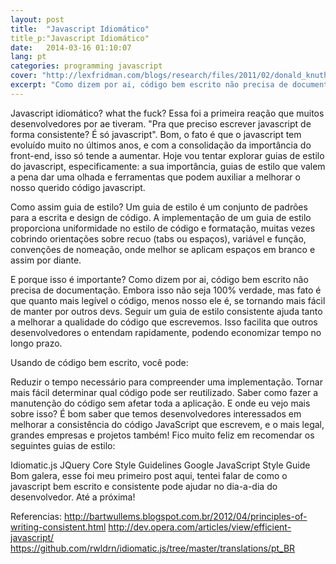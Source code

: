 ```yaml
---
layout: post
title:  "Javascript Idiomático"
title_p:"Javascript Idiomático"
date:   2014-03-16 01:10:07
lang: pt
categories: programming javascript
cover: "http://lexfridman.com/blogs/research/files/2011/02/donald_knuth.png"
excerpt: "Como dizem por ai, código bem escrito não precisa de documentação."
---
```


Javascript idiomático? what the fuck? Essa foi a primeira reação que muitos desenvolvedores por ae tiveram. "Pra que preciso escrever javascript de forma consistente? É só javascript". Bom, o fato é que o javascript tem evoluído muito no últimos anos, e com a consolidação da importância do front-end, isso só tende a aumentar.
Hoje vou tentar explorar guias de estilo do javascript, especificamente: a sua importância, guias de estilo que valem a pena dar uma olhada e ferramentas que podem auxiliar a melhorar o nosso querido código javascript.


Como assim guia de estilo?
Um guia de estilo é um conjunto de padrões para a escrita e design de código. A implementação de um guia de estilo proporciona uniformidade no estilo de código e formatação, muitas vezes cobrindo orientações sobre recuo (tabs ou espaços), variável e função, convenções de nomeação, onde melhor se aplicam espaços em branco e assim por diante.

E porque isso é importante?
Como dizem por ai, código bem escrito não precisa de documentação. Embora isso não seja 100% verdade, mas fato é que quanto mais legível o código, menos nosso ele é, se tornando mais fácil de manter por outros devs.
Seguir um guia de estilo consistente ajuda tanto a melhorar a qualidade do código que escrevemos. Isso facilita que outros desenvolvedores o entendam rapidamente,  podendo economizar tempo no longo prazo.

Usando de código bem escrito, você pode:

Reduzir o tempo necessário para compreender uma implementação.
Tornar mais fácil determinar qual código pode ser reutilizado.
Saber como fazer a manutenção do código sem afetar toda a aplicação.
E onde eu vejo mais sobre isso?
É bom saber que temos desenvolvedores interessados em melhorar a consistência do código JavaScript que  escrevem, e o mais legal, grandes empresas e projetos também!  Fico muito feliz em recomendar os seguintes guias de estilo:

Idiomatic.js
JQuery Core Style Guidelines
Google JavaScript Style Guide
Bom galera, esse foi meu primeiro post aqui, tentei falar de como o javascript bem escrito e consistente pode ajudar no dia-a-dia do desenvolvedor. Até a próxima!

Referencias:
http://bartwullems.blogspot.com.br/2012/04/principles-of-writing-consistent.html
http://dev.opera.com/articles/view/efficient-javascript/
https://github.com/rwldrn/idiomatic.js/tree/master/translations/pt_BR
